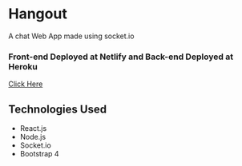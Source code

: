 <h1>Hangout</h1>
<p>A chat Web App made using socket.io</p>
<h3>Front-end Deployed at Netlify and Back-end Deployed at Heroku</h3>
<a href="https://hangout.netlify.app/">Click Here</a>
<h2>Technologies Used</h2>
<ul>
  <li>React.js</li>
  <li>Node.js</li>
  <li>Socket.io</li>
  <li>Bootstrap 4</li>
</ul>
